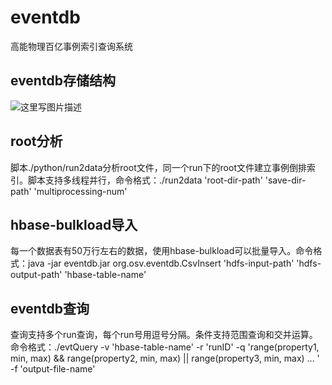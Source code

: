 # eventdb
高能物理百亿事例索引查询系统

## eventdb存储结构
![这里写图片描述](http://img.blog.csdn.net/20171023200529849?watermark/2/text/aHR0cDovL2Jsb2cuY3Nkbi5uZXQvaGVsbG94aXl1ZQ==/font/5a6L5L2T/fontsize/400/fill/I0JBQkFCMA==/dissolve/70/gravity/SouthEast)

## root分析
脚本./python/run2data分析root文件，同一个run下的root文件建立事例倒排索引。脚本支持多线程并行，命令格式：./run2data 'root-dir-path' 'save-dir-path' 'multiprocessing-num'

## hbase-bulkload导入
每一个数据表有50万行左右的数据，使用hbase-bulkload可以批量导入。命令格式：java -jar eventdb.jar org.osv.eventdb.CsvInsert 'hdfs-input-path' 'hdfs-output-path' 'hbase-table-name'

## eventdb查询
查询支持多个run查询，每个run号用逗号分隔。条件支持范围查询和交并运算。命令格式：./evtQuery -v 'hbase-table-name' -r 'runID' -q 'range(property1, min, max) && range(property2, min, max) || range(property3, min, max) ... ' -f 'output-file-name'